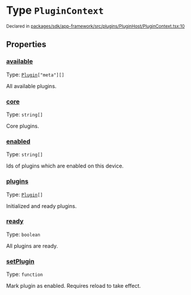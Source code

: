 # Type `PluginContext`
<sub>Declared in [packages/sdk/app-framework/src/plugins/PluginHost/PluginContext.tsx:10](https://github.com/dxos/dxos/blob/88f322397/packages/sdk/app-framework/src/plugins/PluginHost/PluginContext.tsx#L10)</sub>




## Properties
### [available](https://github.com/dxos/dxos/blob/88f322397/packages/sdk/app-framework/src/plugins/PluginHost/PluginContext.tsx#L35)
Type: <code>[Plugin](/api/@dxos/app-framework/types/Plugin)["meta"][]</code>

All available plugins.


### [core](https://github.com/dxos/dxos/blob/88f322397/packages/sdk/app-framework/src/plugins/PluginHost/PluginContext.tsx#L19)
Type: <code>string[]</code>

Core plugins.


### [enabled](https://github.com/dxos/dxos/blob/88f322397/packages/sdk/app-framework/src/plugins/PluginHost/PluginContext.tsx#L24)
Type: <code>string[]</code>

Ids of plugins which are enabled on this device.


### [plugins](https://github.com/dxos/dxos/blob/88f322397/packages/sdk/app-framework/src/plugins/PluginHost/PluginContext.tsx#L29)
Type: <code>[Plugin](/api/@dxos/app-framework/types/Plugin)[]</code>

Initialized and ready plugins.


### [ready](https://github.com/dxos/dxos/blob/88f322397/packages/sdk/app-framework/src/plugins/PluginHost/PluginContext.tsx#L14)
Type: <code>boolean</code>

All plugins are ready.


### [setPlugin](https://github.com/dxos/dxos/blob/88f322397/packages/sdk/app-framework/src/plugins/PluginHost/PluginContext.tsx#L41)
Type: <code>function</code>

Mark plugin as enabled.
Requires reload to take effect.



